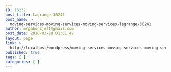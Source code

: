 ```yaml
---
ID: 13232
post_title: Lagrange 30241
post_name: >
  moving-services-moving-services-moving-services-lagrange-30241
author: mrgabonijeff@gmail.com
post_date: 2018-03-28 01:51:42
layout: page
link: >
  http://localhost/wordpress/moving-services-moving-services-moving-services-lagrange-30241/
published: true
tags: [ ]
categories: [ ]
---
```

